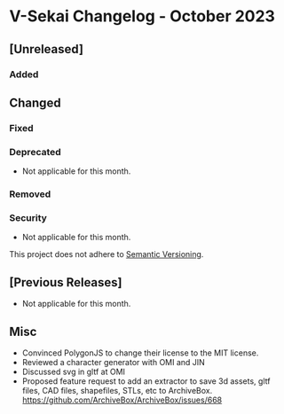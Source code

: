 # V-Sekai Changelog - October 2023

## [Unreleased]

### Added

## Changed

### Fixed

### Deprecated

- Not applicable for this month.

### Removed

### Security

- Not applicable for this month.

This project does not adhere to [Semantic Versioning](https://semver.org/spec/v2.0.0.html).

## [Previous Releases]

- Not applicable for this month.

## Misc

- Convinced PolygonJS to change their license to the MIT license.
- Reviewed a character generator with OMI and JIN
- Discussed svg in gltf at OMI
- Proposed feature request to add an extractor to save 3d assets, gltf files, CAD files, shapefiles, STLs, etc to ArchiveBox. https://github.com/ArchiveBox/ArchiveBox/issues/668
